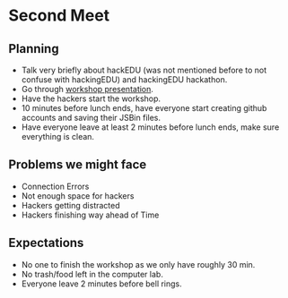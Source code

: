 # Second Meet

## Planning

- Talk very briefly about hackEDU (was not mentioned before to not confuse with
  hackingEDU) and hackingEDU hackathon.
- Go through [workshop presentation](https://github.com/SMHS-Programming/club/blob/37ad74038d0eb22fa6810818d2b1f939d2d7360c/meetings/9_21_Meeting_II.pdf).
- Have the hackers start the workshop.
- 10 minutes before lunch ends, have everyone start creating github accounts and
saving their JSBin files.
- Have everyone leave at least 2 minutes before lunch ends, make sure everything
 is clean.


## Problems we might face

- Connection Errors
- Not enough space for hackers
- Hackers getting distracted
- Hackers finishing way ahead of Time


## Expectations

- No one to finish the workshop as we only have roughly 30 min.
- No trash/food left in the computer lab.
- Everyone leave 2 minutes before bell rings.
